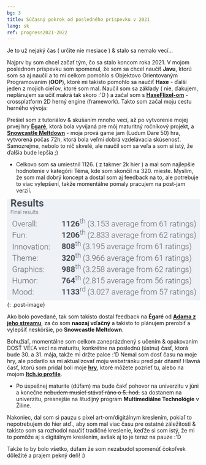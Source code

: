 ```yaml
---
bg: 3
title: Súčasný pokrok od posledného príspevku v 2021
lang: sk
ref: progress2021-2022
---
```

Je to už nejaký čas ( určite nie mesiace ) & stalo sa nemalo vecí...

Najprv by som chcel začať tým, čo sa stalo koncom roka 2021. V mojom poslednom príspevku som spomenul, že som sa chcel naučiť **Javu**, ktorú som sa aj naučil a to mi celkom pomohlo s Objektovo Orientovaným Programovaním (**OOP**), ktoré mi takisto pomohlo sa naučiť **Haxe** - ďalší jeden z mojich cieľov, ktoré som mal. Naučil som sa základy ( nie, ďakujem, neplánujem sa učiť makrá tak skoro :'D ) a začal som s **[HaxeFlixel-om](https://haxeflixel.com)** - crossplatform 2D herný engine (framework). Takto som začal moju cestu herného vývoja:

Prešiel som z tutoriálov & skúšaním mnoho vecí, až po vytvorenie mojej prvej hry **[Égaré](https://noiy.rf.gd/sk/games/egare.html)**, ktorá bola vyvíjaná pre môj maturitný ročníkový projekt, a **[Snowcastle Meltdown](https://noiy.rf.gd/sk/games/snowcastleMeltdown.html)** - moja prová game jam (Ludum Dare 50) hra, vytvorená počas 72h, ktorá bola veľmi dobrá vzdelávacia skúsenosť. Samozrejme, nebolo to nič skvelé, ale naučil som sa veľa a som si istý, že ďalšia bude lepšia ;)
- Celkovo som sa umiestnil 1126. ( z takmer 2k hier ) a mal som najlepšie hodnotenie v kategórii Téma, kde som skončil na 320. mieste. Myslím, že som mal dobrý koncept a dostal som aj feedback na to, ale potrebuje to viac vylepšení, takže momentálne pomaly pracujem na post-jam verzií.

![Snowcastle Meltdown LD50 JAM výsledky hodnotenia](/assets/images/ld50_results.jpg)
{: .post-image}

Ako bolo povedané, tak som takisto dostal feedback na **Égaré** od **[Adama z jeho streamu](https://www.twitch.tv/adamcyounis)**, za čo som **naozaj vďačný** a takisto to plánujem prerobiť a vylepšiť neskôršie, po **Snowcastle Meltdown**.
<br>

Bohužiaľ, momentálne som celkom zaneprázdnený s učením & opakovaním DOSŤ VEĽA vecí na maturitu, konkrétne na poslednú (ústnu) časť, ktorá bude 30. a 31. mája, takže mi držte palce :'D Nemal som dosť času na moje hry, ale podarilo sa mi aktualizovať moju webstránku pred pár dňami! Hlavná časť, ktorú som pridal boli moje **[hry](https://noiy.rf.gd/sk/projects/#content)**, ktoré môžete pozrieť tu, alebo na mojom **[Itch.io profile](https://noiyy.itch.io)**.
- Po úspešnej maturite (dúfam) ma bude čakť pohovor na univerzitu v júni a konečne ~~nebudem musieť stávať ráno o 5. hod.~~ sa dostanem na univerzitu, presnejšie na študijný program **Multimediálne Technológie** v Žiline.

Nakoniec, dal som si pauzu s pixel art-om/digitálnym kreslením, pokiaľ to nepotrebujem do hier atď., aby som mal viac času pre ostatné záležitosti & takisto som sa rozhodol naučiť tradičné kreslenie, keďže si som istý, že mi to pomôže aj s digitálnym kreslením, avšak aj to je teraz na pauze :'D

Takže to by bolo všetko, dúfam že som nezabudol spomenúť čokoľvek dôležité a prajem pekný deň! :)